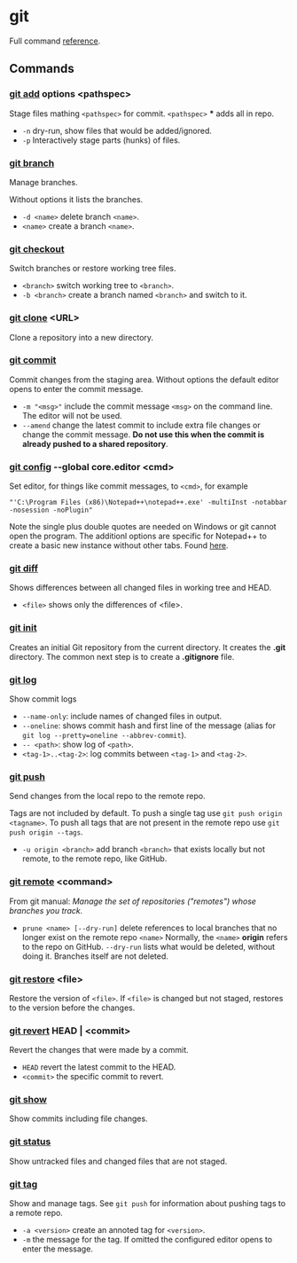 # git
Full command [reference](https://git-scm.com/docs).


## Commands
### [git add](https://git-scm.com/docs/git-add) options \<pathspec>
Stage files mathing `<pathspec>` for commit. `<pathspec>` __*__ adds all in
repo.

* `-n` dry-run, show files that would be added/ignored.
* `-p` Interactively stage parts (hunks) of files.


### [git branch](https://git-scm.com/docs/git-branch)
Manage branches.

Without options it lists the branches.

* `-d <name>` delete branch `<name>`.
* `<name>` create a branch `<name>`.


### [git checkout](https://git-scm.com/docs/git-checkout)
Switch branches or restore working tree files.

* `<branch>` switch working tree to `<branch>`.
* `-b <branch>` create a branch named `<branch>` and switch to it.


### [git clone](https://git-scm.com/docs/git-clone) \<URL>
Clone a repository into a new directory.


### [git commit](https://git-scm.com/docs/git-commit)
Commit changes from the staging area. Without options the default editor opens
to enter the commit message.

* `-m "<msg>"` include the commit message `<msg>` on the command line. The
  editor will not be used.
* `--amend` change the latest commit to include extra file changes or change
  the commit message. **Do not use this when the commit is already pushed to a
  shared repository**.


### [git config](https://git-scm.com/docs/git-config) --global core.editor \<cmd>
Set editor, for things like commit messages, to `<cmd>`, for example

    "'C:\Program Files (x86)\Notepad++\notepad++.exe' -multiInst -notabbar -nosession -noPlugin"

Note the single plus double quotes are needed on Windows or git cannot open the
program. The additionl options are specific for Notepad++ to create a basic new
instance without other tabs. Found
[here](https://www.theserverside.com/blog/Coffee-Talk-Java-News-Stories-and-Opinions/How-to-set-Notepad-as-the-default-Git-editor-for-commits-instead-of-Vim).


### [git diff](https://git-scm.com/docs/git-diff)
Shows differences between all changed files in working tree and HEAD.

* `<file>` shows only the differences of \<file>.


### [git init](https://git-scm.com/docs/git-init)
Creates an initial Git repository from the current directory. It creates the
**.git** directory. The common next step is to create a **.gitignore** file.


### [git log](https://git-scm.com/docs/git-log)
Show commit logs

* `--name-only`: include names of changed files in output.
* `--oneline`: shows commit hash and first line of the message (alias for
  `git log --pretty=oneline --abbrev-commit`).
* `-- <path>`: show log of `<path>`.
* `<tag-1>..<tag-2>`: log commits between `<tag-1>` and `<tag-2>`.


### [git push](https://git-scm.com/docs/git-push)
Send changes from the local repo to the remote repo.

Tags are not included by default. To push a single tag use
`git push origin <tagname>`. To push all tags that are not present in the
remote repo use `git push origin --tags`.

* `-u origin <branch>` add branch `<branch>` that exists locally but not
  remote, to the remote repo, like GitHub.


### [git remote](https://git-scm.com/docs/git-remote) \<command>
From git manual: _Manage the set of repositories ("remotes") whose branches you
track._


* `prune <name> [--dry-run]` delete references to local branches that no longer
  exist on the remote repo `<name>` Normally, the `<name>` **origin** refers to
  the repo on GitHub. `--dry-run` lists what would be deleted, without doing
  it. Branches itself are not deleted.


### [git restore](https://git-scm.com/docs/git-restore) \<file>
Restore the version of `<file>`. If `<file>` is changed but not staged,
restores to the version before the changes.


### [git revert](https://git-scm.com/docs/git-revert) HEAD | \<commit>
Revert the changes that were made by a commit.

* `HEAD` revert the latest commit to the HEAD.
* `<commit>` the specific commit to revert.


### [git show](https://git-scm.com/docs/git-show)
Show commits including file changes.


### [git status](https://git-scm.com/docs/git-status)
Show untracked files and changed files that are not staged.


### [git tag](https://git-scm.com/docs/git-tag)
Show and manage tags. See `git push` for information about pushing tags to a
remote repo.

* `-a <version>` create an annoted tag for `<version>`.
* `-m` the message for the tag. If omitted the configured editor opens to
  enter the message.
